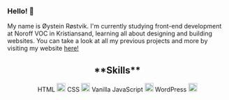 ### Hello! 👋

My name is Øystein Røstvik. I'm currently studying front-end development at Noroff VOC in Kristiansand, learning all about designing and building websites.  You can take a look at all my previous projects and more by visiting my website [here!](https://portfolio-oystein-rostvik.netlify.app)

<h2 align="center">
  **Skills**
 </h2>
 <p align="center">
HTML <img height=20 src="https://cdn.jsdelivr.net/gh/devicons/devicon/icons/html5/html5-original.svg" />
CSS <img height=20 src="https://cdn.jsdelivr.net/gh/devicons/devicon/icons/css3/css3-original.svg" />
Vanilla JavaScript <img height=20 src="https://cdn.jsdelivr.net/gh/devicons/devicon/icons/javascript/javascript-original.svg" />
WordPress <img height=20 src="https://cdn.jsdelivr.net/gh/devicons/devicon/icons/wordpress/wordpress-plain.svg" />
 </p>

<!--
**Tanix98/Tanix98** is a ✨ _special_ ✨ repository because its `README.md` (this file) appears on your GitHub profile.

Here are some ideas to get you started:

- 🔭 I’m currently working on ...
- 🌱 I’m currently learning ...
- 👯 I’m looking to collaborate on ...
- 🤔 I’m looking for help with ...
- 💬 Ask me about ...
- 📫 How to reach me: ...
- 😄 Pronouns: ...
- ⚡ Fun fact: ...
-->
